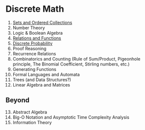 # Discrete Math

1. [Sets and Ordered Collections](https://github.com/laserpants/discrete-math/blob/master/sets.pdf)
2. Number Theory
3. Logic & Boolean Algebra 
4. [Relations and Functions](https://github.com/laserpants/discrete-math/blob/master/relations.pdf)
5. [Discrete Probability](https://github.com/laserpants/discrete-math/blob/master/probability.pdf) 
6. Proof Reasoning
7. Recurrence Relations
8. Combinatorics and Counting (Rule of Sum/Product, Pigeonhole principle, The Binomial Coefficient, Stirling numbers, etc.)
9. Generating Functions
10. Formal Languages and Automata
11. Trees (and Data Structures?)
12. Linear Algebra and Matrices

## Beyond

13. Abstract Algebra
14. Big-O Notation and Asymptotic Time Complexity Analysis
15. Information Theory
